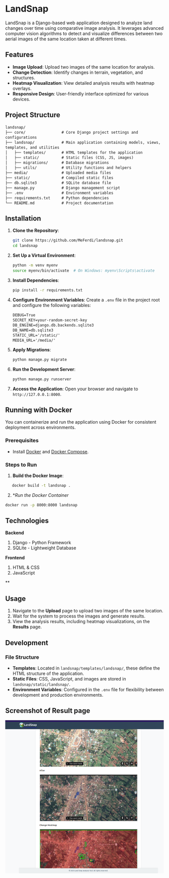# LandSnap

LandSnap is a Django-based web application designed to analyze land changes over time using comparative image analysis. It leverages advanced computer vision algorithms to detect and visualize differences between two aerial images of the same location taken at different times.

## Features

- **Image Upload**: Upload two images of the same location for analysis.
- **Change Detection**: Identify changes in terrain, vegetation, and structures.
- **Heatmap Visualization**: View detailed analysis results with heatmap overlays.
- **Responsive Design**: User-friendly interface optimized for various devices.

## Project Structure

```
landsnap/
├── core/                # Core Django project settings and configurations
├── landsnap/            # Main application containing models, views, templates, and utilities
│   ├── templates/       # HTML templates for the application
│   ├── static/          # Static files (CSS, JS, images)
│   ├── migrations/      # Database migrations
│   ├── utils/           # Utility functions and helpers
├── media/               # Uploaded media files
├── static/              # Compiled static files
├── db.sqlite3           # SQLite database file
├── manage.py            # Django management script
├── .env                 # Environment variables
├── requirements.txt     # Python dependencies
└── README.md            # Project documentation
```

## Installation

1. **Clone the Repository**:
   ```bash
   git clone https://github.com/MeFerdi/landsnap.git
   cd landsnap
   ```

2. **Set Up a Virtual Environment**:
   ```bash
   python -m venv myenv
   source myenv/bin/activate  # On Windows: myenv\Scripts\activate
   ```

3. **Install Dependencies**:
   ```bash
   pip install -r requirements.txt
   ```

4. **Configure Environment Variables**:
   Create a `.env` file in the project root and configure the following variables:
   ```properties
   DEBUG=True
   SECRET_KEY=your-random-secret-key
   DB_ENGINE=django.db.backends.sqlite3
   DB_NAME=db.sqlite3
   STATIC_URL='/static/'
   MEDIA_URL='/media/'
   ```

5. **Apply Migrations**:
   ```bash
   python manage.py migrate
   ```

6. **Run the Development Server**:
   ```bash
   python manage.py runserver
   ```

7. **Access the Application**:
   Open your browser and navigate to `http://127.0.0.1:8000`.

## Running with Docker

You can containerize and run the application using Docker for consistent deployment across environments.

### Prerequisites

- Install [Docker](https://www.docker.com/) and [Docker Compose](https://docs.docker.com/compose/).

### Steps to Run

1. **Build the Docker Image**:
```bash
   docker build -t landsnap .
```
2. **Run the Docker *Container**
```bash
docker run -p 8000:8000 landsnap
```

## Technologies
**Backend**
1. Django - Python Framework
2. SQLite - Lightweight Database

**Frontend**
1. HTML & CSS
2. JavaScript

**

## Usage

1. Navigate to the **Upload** page to upload two images of the same location.
2. Wait for the system to process the images and generate results.
3. View the analysis results, including heatmap visualizations, on the **Results** page.

## Development

### File Structure

- **Templates**: Located in `landsnap/templates/landsnap/`, these define the HTML structure of the application.
- **Static Files**: CSS, JavaScript, and images are stored in `landsnap/static/landsnap/`.
- **Environment Variables**: Configured in the `.env` file for flexibility between development and production environments.

## Screenshot of Result page
![Results Page](screenshots/result.png)